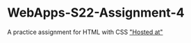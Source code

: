 # WebApps-S22-Assignment-4
A practice assignment for HTML with CSS
["Hosted at"](https://44-563-web-apps-s22.github.io/webapps-s22-assignment-4-MaheshMickey/index.html)